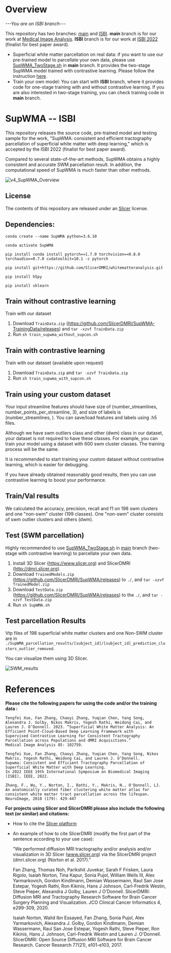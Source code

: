 # Overview
*---You are on ISBI branch---*

This repository has two branches: [main](https://github.com/SlicerDMRI/SupWMA/tree/main) and [ISBI](https://github.com/SlicerDMRI/SupWMA/tree/ISBI). **main** branch is for our work at [Medical Image Analysis](https://arxiv.org/abs/2207.08975). **ISBI** branch is for our work at [ISBI 2022](https://arxiv.org/abs/2201.12528) (finalist for best paper award). 
* Superficial white matter parcellation on real data: if you want to use our pre-trained model to parcellate your own data, please use [SupWMA_TwoStage.sh](https://github.com/SlicerDMRI/SupWMA/blob/main/SupWMA_TwoStage.sh) in **main** branch. It provides the two-stage SupWMA model trained with contrastive learning. Please follow the instruction [here](https://github.com/SlicerDMRI/SupWMA#test-swm-parcellation).
* Train your own model: You can start with **ISBI** branch, where it provides code for one-stage training with and without contrastive learning. If you are also interested in two-stage training, you can check training code in **main** branch. 

# SupWMA -- ISBI

This repository releases the source code, pre-trained model and testing sample for the work, "SupWMA: consistent and efficient tractography parcellation of superficial white matter with deep learning," which is accepted by the ISBI 2022 (finalist for best paper award).

Compared to several state-of-the-art methods, SupWMA obtains a highly consistent and accurate SWM parcellation result. In addition, the computational speed of SupWMA is much faster than other methods.

![v4_SupWMA_Overview](https://user-images.githubusercontent.com/56477109/150537721-9619c9f6-98f0-4a02-ae4f-4794b99235fd.png)

## License

The contents of this repository are released under an [Slicer](LICENSE) license.

## Dependencies:

  `conda create --name SupWMA python=3.6.10`
  
  `conda activate SupWMA`
  
  `pip install conda install pytorch==1.7.0 torchvision==0.8.0 torchaudio==0.7.0 cudatoolkit=10.1 -c pytorch`
  
  `pip install git+https://github.com/SlicerDMRI/whitematteranalysis.git`
  
  `pip install h5py`
  
  `pip install sklearn`

## Train without contrastive learning
Train with our dataset
1. Download `TrainData.zip` (https://github.com/SlicerDMRI/SupWMA-TrainingData/releases)  and `tar -xzvf TrainData.zip`
2. Run `sh train_supwma_without_supcon.sh`

## Train with contrastive learning
Train with our dataset (available upon request)
1. Download `TrainData.zip` and `tar -xzvf TrainData.zip`
2. Run `sh train_supwma_with_supcon.sh`

## Train using your custom dataset
Your input streamline features should have size of (number_streamlines, number_points_per_streamline, 3), and size of labels is (number_streamlines, ). You can save/load features and labels using .h5 files.

Although we have swm outliers class and other (dwm) class in our dataset, your dataset is not required to have these classes. For example, you can train your model using a dataset with 600 swm cluster classes. The training process will be the same. 

It is recommended to start training your custom dataset without contrastive learning, which is easier for debugging. 

If you have already obtained reasonably good results, then you can use contrastive learning to boost your performance.

## Train/Val results
We calculated the accuracy, precision, recall and f1 on 198 swm clusters and one "non-swm" cluster (199 classes). One "non-swm" cluster consists of swm outlier clusters and others (dwm).

## Test (SWM parcellation)
Highly recommended to use [SupWMA_TwoStage.sh](https://github.com/SlicerDMRI/SupWMA/blob/main/SupWMA_TwoStage.sh) in [main](https://github.com/SlicerDMRI/SupWMA/tree/main) branch (two-stage with contrastive learning) to parcellate your own data.
1. Install 3D Slicer (https://www.slicer.org) and SlicerDMRI (http://dmri.slicer.org).
2. Download `TrainedModels.zip` (https://github.com/SlicerDMRI/SupWMA/releases) to `./`, and `tar -xzvf TrainedModel.zip`
3. Download `TestData.zip` (https://github.com/SlicerDMRI/SupWMA/releases) to the `./`, and `tar -xzvf TestData.zip`
4. Run `sh SupWMA.sh`

## Test parcellation Results

Vtp files of 198 superficial white matter clusters and one Non-SWM cluster are in `./SupWMA_parcellation_results/[subject_id]/[subject_id]_prediction_clusters_outlier_removed`. 

You can visualize them using 3D Slicer.

![SWM_results](https://user-images.githubusercontent.com/56477109/150535586-28f30123-5fd1-4a9c-a81e-499d5abfd65d.png)

# References

**Please cite the following papers for using the code and/or the training data :**
    
    Tengfei Xue, Fan Zhang, Chaoyi Zhang, Yuqian Chen, Yang Song, Alexandra J. Golby, Nikos Makris, Yogesh Rathi, Weidong Cai, and   
    Lauren J. O’Donnell. 2023. “Superficial White Matter Analysis: An Efficient Point-Cloud-Based Deep Learning Framework with  
    Supervised Contrastive Learning for Consistent Tractography Parcellation across Populations and dMRI Acquisitions.” 
    Medical Image Analysis 85: 102759.
  
    Tengfei Xue, Fan Zhang, Chaoyi Zhang, Yuqian Chen, Yang Song, Nikos Makris, Yogesh Rathi, Weidong Cai, and Lauren J. O’Donnell. 
    Supwma: Consistent and Efficient Tractography Parcellation of Superficial White Matter with Deep Learning.
    In 2022 IEEE 19th International Symposium on Biomedical Imaging (ISBI), IEEE, 2022.

    Zhang, F., Wu, Y., Norton, I., Rathi, Y., Makris, N., O'Donnell, LJ. 
    An anatomically curated fiber clustering white matter atlas for consistent white matter tract parcellation across the lifespan. 
    NeuroImage, 2018 (179): 429-447

**For projects using Slicer and SlicerDMRI please also include the following text (or similar) and citations:**

* How to cite the [Slicer platform](http://wiki.slicer.org/slicerWiki/index.php/CitingSlicer)
* An example of how to cite SlicerDMRI (modify the first part of the sentence according to your use case):

    "We performed diffusion MRI tractography and/or analysis and/or visualization in 3D Slicer (www.slicer.org) via the SlicerDMRI project (dmri.slicer.org) (Norton et al. 2017)."
    
    Fan Zhang, Thomas Noh, Parikshit Juvekar, Sarah F Frisken, Laura Rigolo, Isaiah Norton, Tina Kapur, Sonia Pujol, William Wells III, Alex Yarmarkovich, Gordon Kindlmann, Demian Wassermann, Raul San Jose Estepar, Yogesh Rathi, Ron Kikinis, Hans J Johnson, Carl-Fredrik Westin, Steve Pieper, Alexandra J Golby, Lauren J O’Donnell. 
    SlicerDMRI: Diffusion MRI and Tractography Research Software for Brain Cancer Surgery Planning and Visualization. 
    JCO Clinical Cancer Informatics 4, e299-309, 2020.

    Isaiah Norton, Walid Ibn Essayed, Fan Zhang, Sonia Pujol, Alex Yarmarkovich, Alexandra J. Golby, Gordon Kindlmann, Demian Wassermann, Raul San Jose Estepar, Yogesh Rathi, Steve Pieper, Ron Kikinis, Hans J. Johnson, Carl-Fredrik Westin and Lauren J. O'Donnell. 
    SlicerDMRI: Open Source Diffusion MRI Software for Brain Cancer Research. Cancer Research 77(21), e101-e103, 2017.

